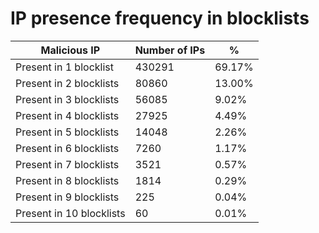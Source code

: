 # IP presence frequency in blocklists
| Malicious IP | Number of IPs | % |
|----|----|----|
| Present in 1 blocklist | 430291 | 69.17% |
| Present in 2 blocklists | 80860 | 13.00% |
| Present in 3 blocklists | 56085 | 9.02% |
| Present in 4 blocklists | 27925 | 4.49% |
| Present in 5 blocklists | 14048 | 2.26% |
| Present in 6 blocklists | 7260 | 1.17% |
| Present in 7 blocklists | 3521 | 0.57% |
| Present in 8 blocklists | 1814 | 0.29% |
| Present in 9 blocklists | 225 | 0.04% |
| Present in 10 blocklists | 60 | 0.01% |
